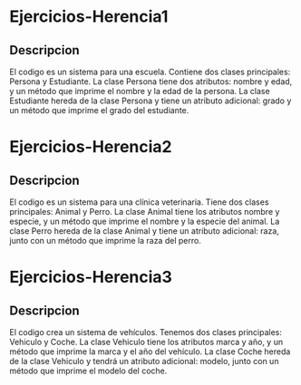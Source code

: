 # Ejercicios-Herencia1
## Descripcion
El codigo es un sistema para una escuela. 
Contiene dos clases principales: Persona y Estudiante. 
La clase Persona tiene dos atributos: nombre y edad, y un método que imprime el nombre y la edad de la persona. 
La clase Estudiante hereda de la clase Persona y tiene un atributo adicional: grado y un método que imprime el grado del estudiante.

# Ejercicios-Herencia2
## Descripcion
El codigo es un sistema para una clínica veterinaria. 
Tiene dos clases principales: Animal y Perro. 
La clase Animal tiene los atributos nombre y especie, y un método que imprime el nombre y la especie del animal. 
La clase Perro hereda de la clase Animal y tiene un atributo adicional: raza, junto con un método que imprime la raza del perro.

# Ejercicios-Herencia3
## Descripcion
El codigo crea un sistema de vehículos. 
Tenemos dos clases principales: Vehiculo y Coche. 
La clase Vehiculo tiene los atributos marca y año, y un método que imprime la marca y el año del vehículo. 
La clase Coche hereda de la clase Vehiculo y tendrá un atributo adicional: modelo, junto con un método que imprime el modelo del coche.


